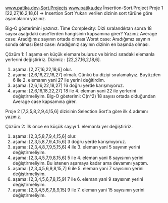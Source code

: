 www.patika.dev-Sort.Projects
www.patika.dev
İnsertion-Sort.Project
Proje 1
[22,27,16,2,18,6] -> Insertion Sort
Yukarı verilen dizinin sort türüne göre aşamalarını yazınız.

Big-O gösterimini yazınız.
Time Complexity: Dizi sıralandıktan sonra 18 sayısı aşağıdaki case'lerden hangisinin kapsamına girer? Yazınız
Average case: Aradığımız sayının ortada olması
Worst case: Aradığımız sayının sonda olması
Best case: Aradığımız sayının dizinin en başında olması.

Çözüm 1: 1.aşama en küçük elemanı buluruz ve birinci sıradaki elemanla yerlerini değiştiririz. Dizimiz : [22,27,16,2,18,6].
1. aşama: [2,27,16,22,18,6] olur.
2. aşama: [2,6,16,22,18,27] olmalı. Çünkü bu diziyi sıralamalıyız. Buyüzden 6 ile 2. elemanın yani 27 ile yerini değitirdim.
3. aşama: [2,6,16,22,18,27] 16 doğru yerde karışmıyoruz.
4. aşama: [2,6,16,18,22,27] 18 ile 4. eleman yani 22 ile yerlerini değiştirmeliyim.
Big-O gösterimi: O(n^2)
18 sayısı ortada olduğundan Average case kapsamına girer.

Proje 2
[7,3,5,8,2,9,4,15,6] dizisinin Selection Sort'a göre ilk 4 adımını yazınız.

Çözüm 2: İlk önce en küçük sayıyı 1. elemanla yer değiştiririz.
1. aşama: [2,3,5,8,7,9,4,15,6] olur.
2. aşama: [2,3,5,8,7,9,4,15,6] 3 doğru yerde karışmıyoruz.
3. aşama: [2,3,4,8,7,9,5,15,6] 4 ile 3. eleman yani 5 sayının yerini değiştirmeliyim.
4. aşama: [2,3,4,5,7,9,8,15,6] 5 ile 4. eleman yani 8 sayısının yerini değiştirmeliyim. Bu istenen aşamaya kadar ama devamını yaptım.
5. aşama: [2,3,4,5,6,9,8,15,7] 6 ile 5. eleman yani 7 sayısının yerini değiştirmeliyim.
6. aşama: [2,3,4,5,6,7,8,15,9] 7 ile 6. eleman yani 9 sayısının yerini değiştirmeliyim.
7. aşama: [2,3,4,5,6,7,8,9,15] 9 ile 7. eleman yani 15 sayısının yerini değiştirmeliyim.

